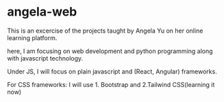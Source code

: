 # angela-web

This is an excercise of the projects taught by Angela Yu on her online learning platform.


here, I am focusing on web development and python programming along with javascript technology.

Under JS, I will focus on plain javascript and (React, Angular) frameworks.

For CSS frameworks: I will use 1. Bootstrap and 2.Tailwind CSS(learning it now)
